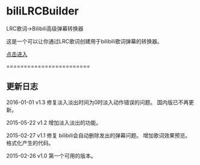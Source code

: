 # biliLRCBuilder
LRC歌词→Bilibili高级弹幕转换器

这是一个可以让你通过LRC歌词创建用于bilibili歌词弹幕的转换器。

[点击进入](http://zyzsdy.github.io/bililrcbuilder/)

========================

## 更新日志

2016-01-01 v1.3
修复淡入淡出时间为0时淡入动作错误的问题。
国内版已不再更新。

2015-05-22 v1.2
增加淡入淡出的功能。

2015-02-27 v1.1
修复 bilibili会自动删除发出的弹幕问题。
增加歌词效果预览。
格式化产生的代码。

2015-02-26 v1.0
第一个可用的版本。